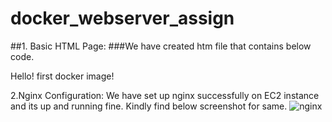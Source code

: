 # docker_webserver_assign
##1. Basic HTML Page:
###We have created htm file that contains below code.

<html>
    <head>
        <title>docker</title>
        <body>
            Hello! first docker image!
        </body>
    </head>
</html>

2.Nginx Configuration:
We have set up nginx successfully on EC2 instance and its up and running fine. Kindly find below screenshot for same.
![nginx](https://github.com/himani0550/docker_webserver_assign/assets/77041503/9a201b61-30c5-4b79-b4cc-8d5365af5cf3)
